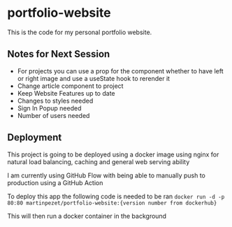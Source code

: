 # portfolio-website

This is the code for my personal portfolio website.

## Notes for Next Session

- For projects you can use a prop for the component whether to have left or right image and use a useState hook to rerender it
- Change article component to project
- Keep Website Features up to date
- Changes to styles needed
- Sign In Popup needed
- Number of users needed

## Deployment

This project is going to be deployed using a docker image using nginx for natural load balancing, caching and general web serving ability

I am currently using GitHub Flow with being able to manually push to production using a GitHub Action

To deploy this app the following code is needed to be ran `docker run -d -p 80:80 martinpezet/portfolio-website:{version number from dockerhub}`

This will then run a docker container in the background

